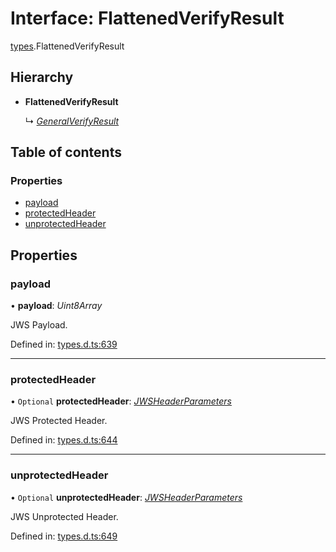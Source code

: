# Interface: FlattenedVerifyResult

[types](../modules/types.md).FlattenedVerifyResult

## Hierarchy

- **FlattenedVerifyResult**

  ↳ [*GeneralVerifyResult*](types.generalverifyresult.md)

## Table of contents

### Properties

- [payload](types.flattenedverifyresult.md#payload)
- [protectedHeader](types.flattenedverifyresult.md#protectedheader)
- [unprotectedHeader](types.flattenedverifyresult.md#unprotectedheader)

## Properties

### payload

• **payload**: *Uint8Array*

JWS Payload.

Defined in: [types.d.ts:639](https://github.com/panva/jose/blob/v3.12.3/src/types.d.ts#L639)

___

### protectedHeader

• `Optional` **protectedHeader**: [*JWSHeaderParameters*](types.jwsheaderparameters.md)

JWS Protected Header.

Defined in: [types.d.ts:644](https://github.com/panva/jose/blob/v3.12.3/src/types.d.ts#L644)

___

### unprotectedHeader

• `Optional` **unprotectedHeader**: [*JWSHeaderParameters*](types.jwsheaderparameters.md)

JWS Unprotected Header.

Defined in: [types.d.ts:649](https://github.com/panva/jose/blob/v3.12.3/src/types.d.ts#L649)
